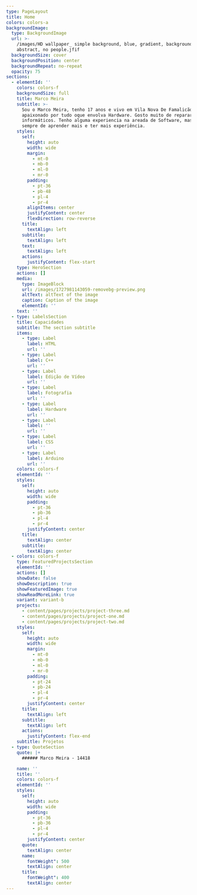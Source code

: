 ```yaml
---
type: PageLayout
title: Home
colors: colors-a
backgroundImage:
  type: BackgroundImage
  url: >-
    /images/HD wallpaper_ simple background, blue, gradient, backgrounds,
    abstract, no people.jfif
  backgroundSize: cover
  backgroundPosition: center
  backgroundRepeat: no-repeat
  opacity: 75
sections:
  - elementId: ''
    colors: colors-f
    backgroundSize: full
    title: Marco Meira
    subtitle: >-
      Sou o Marco Meira, tenho 17 anos e vivo em Vila Nova De Famalicão. Sou
      apaixonado por tudo oque envolva Hardware. Gosto muito de reparar sistemas
      informáticos. Tenho alguma experiencia na areada de Software, mas gosto
      sempre de aprender mais e ter mais experiência.
    styles:
      self:
        height: auto
        width: wide
        margin:
          - mt-0
          - mb-0
          - ml-0
          - mr-0
        padding:
          - pt-36
          - pb-48
          - pl-4
          - pr-4
        alignItems: center
        justifyContent: center
        flexDirection: row-reverse
      title:
        textAlign: left
      subtitle:
        textAlign: left
      text:
        textAlign: left
      actions:
        justifyContent: flex-start
    type: HeroSection
    actions: []
    media:
      type: ImageBlock
      url: /images/1727981143059-removebg-preview.png
      altText: altText of the image
      caption: Caption of the image
      elementId: ''
    text: ''
  - type: LabelsSection
    title: Capacidades
    subtitle: The section subtitle
    items:
      - type: Label
        label: HTML
        url: ''
      - type: Label
        label: C++
        url: ''
      - type: Label
        label: Edição de Vídeo
        url: ''
      - type: Label
        label: Fotografia
        url: ''
      - type: Label
        label: Hardware
        url: ''
      - type: Label
        label: ''
        url: ''
      - type: Label
        label: CSS
        url: ''
      - type: Label
        label: Arduino
        url: ''
    colors: colors-f
    elementId: ''
    styles:
      self:
        height: auto
        width: wide
        padding:
          - pt-36
          - pb-36
          - pl-4
          - pr-4
        justifyContent: center
      title:
        textAlign: center
      subtitle:
        textAlign: center
  - colors: colors-f
    type: FeaturedProjectsSection
    elementId: ''
    actions: []
    showDate: false
    showDescription: true
    showFeaturedImage: true
    showReadMoreLink: true
    variant: variant-b
    projects:
      - content/pages/projects/project-three.md
      - content/pages/projects/project-one.md
      - content/pages/projects/project-two.md
    styles:
      self:
        height: auto
        width: wide
        margin:
          - mt-0
          - mb-0
          - ml-0
          - mr-0
        padding:
          - pt-24
          - pb-24
          - pl-4
          - pr-4
        justifyContent: center
      title:
        textAlign: left
      subtitle:
        textAlign: left
      actions:
        justifyContent: flex-end
    subtitle: Projetos
  - type: QuoteSection
    quote: |+
      ###### Marco Meira - 14418

    name: ''
    title: ''
    colors: colors-f
    elementId: ''
    styles:
      self:
        height: auto
        width: wide
        padding:
          - pt-36
          - pb-36
          - pl-4
          - pr-4
        justifyContent: center
      quote:
        textAlign: center
      name:
        fontWeight": 500
        textAlign: center
      title:
        fontWeight": 400
        textAlign: center
---
```

